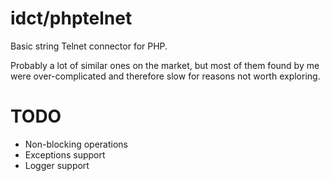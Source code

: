 idct/phptelnet
==============

Basic string Telnet connector for PHP.

Probably a lot of similar ones on the market, but most of them found by me were
over-complicated and therefore slow for reasons not worth exploring.

TODO
====

* Non-blocking operations
* Exceptions support
* Logger support